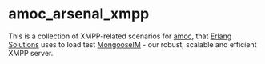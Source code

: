 amoc_arsenal_xmpp
=====

This is a collection of XMPP-related scenarios for [amoc](https://github.com/esl/amoc), that [Erlang Solutions](https://www.erlang-solutions.com/) uses to load test [MongooseIM](https://github.com/esl/MongooseIM) - our robust, scalable and efficient XMPP server.
